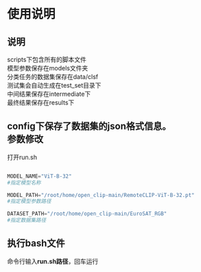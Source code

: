 使用说明  
========  
说明
-------------          
scripts下包含所有的脚本文件       
模型参数保存在models文件夹   
分类任务的数据集保存在data/clsf  
测试集会自动生成在test_set目录下  
中间结果保存在intermediate下  
最终结果保存在results下  

config下保存了数据集的json格式信息。      
参数修改
-------
打开run.sh  
```python

MODEL_NAME="ViT-B-32"
#指定模型名称

MODEL_PATH="/root/home/open_clip-main/RemoteCLIP-ViT-B-32.pt"
#指定模型参数路径

DATASET_PATH="/root/home/open_clip-main/EuroSAT_RGB"
#指定数据集路径


```
执行bash文件  
-------------
命令行输入**run.sh路径**，回车运行 




